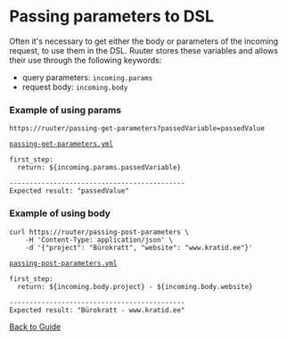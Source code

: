 # Passing parameters to DSL

Often it's necessary to get either the body or parameters of the incoming request, to use them in the DSL. Ruuter stores these variables and allows their use
through the following keywords:

* query parameters: `incoming.params`
* request body: `incoming.body`

### Example of using params

```
https://ruuter/passing-get-parameters?passedVariable=passedValue
```

[`passing-get-parameters.yml`](../../DSL/GET/scripting/passing-get-parameters.yml)

```
first_step:
  return: ${incoming.params.passedVariable}
    
--------------------------------------------
Expected result: "passedValue" 
```

### Example of using body

```
curl https://ruuter/passing-post-parameters \
    -H 'Content-Type: application/json' \
    -d '{"project": "Bürokratt", "website": "www.kratid.ee"}'
```

[`passing-post-parameters.yml`](../../DSL/POST/scripting/passing-post-parameters.yml)

```        
first_step:
  return: ${incoming.body.project} - ${incoming.body.website}
    
--------------------------------------------
Expected result: "Bürokratt - www.kratid.ee" 
```

[Back to Guide](../GUIDE.md#Writing-DSL-files)
